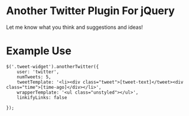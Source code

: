 Another Twitter Plugin For jQuery
===========================

Let me know what you think and suggestions and ideas!


Example Use
=========================

```
$('.tweet-widget').anotherTwitter({
	user: 'twitter',
	numTweets: 5,
	tweetTemplate: '<li><div class="tweet">[tweet-text]</tweet><div class="time">[time-ago]</div></li>',
	wrapperTemplate: '<ul class="unstyled"></ul>',
	linkifyLinks: false

});

```